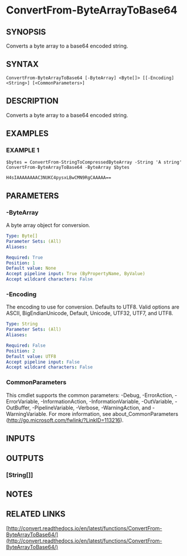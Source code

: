 # ConvertFrom-ByteArrayToBase64

## SYNOPSIS
Converts a byte array to a base64 encoded string.

## SYNTAX

```
ConvertFrom-ByteArrayToBase64 [-ByteArray] <Byte[]> [[-Encoding] <String>] [<CommonParameters>]
```

## DESCRIPTION
Converts a byte array to a base64 encoded string.

## EXAMPLES

### EXAMPLE 1
```
$bytes = ConvertFrom-StringToCompressedByteArray -String 'A string'
ConvertFrom-ByteArrayToBase64 -ByteArray $bytes

H4sIAAAAAAAAC3NUKC4pysxLBwCMN9RgCAAAAA==
```

## PARAMETERS

### -ByteArray
A byte array object for conversion.

```yaml
Type: Byte[]
Parameter Sets: (All)
Aliases:

Required: True
Position: 1
Default value: None
Accept pipeline input: True (ByPropertyName, ByValue)
Accept wildcard characters: False
```

### -Encoding
The encoding to use for conversion.
Defaults to UTF8.
Valid options are ASCII, BigEndianUnicode, Default, Unicode, UTF32, UTF7, and UTF8.

```yaml
Type: String
Parameter Sets: (All)
Aliases:

Required: False
Position: 2
Default value: UTF8
Accept pipeline input: False
Accept wildcard characters: False
```

### CommonParameters
This cmdlet supports the common parameters: -Debug, -ErrorAction, -ErrorVariable, -InformationAction, -InformationVariable, -OutVariable, -OutBuffer, -PipelineVariable, -Verbose, -WarningAction, and -WarningVariable.
For more information, see about_CommonParameters (http://go.microsoft.com/fwlink/?LinkID=113216).

## INPUTS

## OUTPUTS

### [String[]]

## NOTES

## RELATED LINKS

[http://convert.readthedocs.io/en/latest/functions/ConvertFrom-ByteArrayToBase64/](http://convert.readthedocs.io/en/latest/functions/ConvertFrom-ByteArrayToBase64/)

